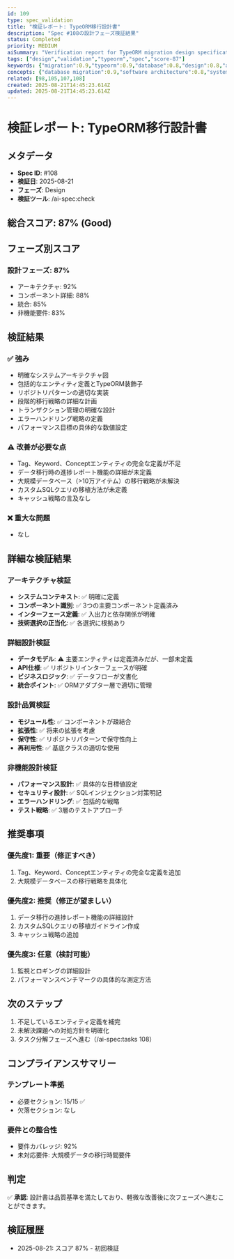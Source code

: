 ```yaml
---
id: 109
type: spec_validation
title: "検証レポート: TypeORM移行設計書"
description: "Spec #108の設計フェーズ検証結果"
status: Completed
priority: MEDIUM
aiSummary: "Verification report for TypeORM migration design specification showing 87% compliance score with detailed architecture analysis, entity definitions, repository patterns, and recommendations for improvement in areas like missing entity definitions and large-scale data migration strategies."
tags: ["design","validation","typeorm","spec","score-87"]
keywords: {"migration":0.9,"typeorm":0.9,"database":0.8,"design":0.8,"architecture":0.8}
concepts: {"database migration":0.9,"software architecture":0.8,"system verification":0.8,"orm design":0.8,"performance optimization":0.7}
related: [98,105,107,108]
created: 2025-08-21T14:45:23.614Z
updated: 2025-08-21T14:45:23.614Z
---
```


# 検証レポート: TypeORM移行設計書

## メタデータ
- **Spec ID**: #108
- **検証日**: 2025-08-21
- **フェーズ**: Design
- **検証ツール**: /ai-spec:check

## 総合スコア: 87% (Good)

## フェーズ別スコア

### 設計フェーズ: 87%
- アーキテクチャ: 92%
- コンポーネント詳細: 88%
- 統合: 85%
- 非機能要件: 83%

## 検証結果

### ✅ 強み
- 明確なシステムアーキテクチャ図
- 包括的なエンティティ定義とTypeORM装飾子
- リポジトリパターンの適切な実装
- 段階的移行戦略の詳細な計画
- トランザクション管理の明確な設計
- エラーハンドリング戦略の定義
- パフォーマンス目標の具体的な数値設定

### ⚠️ 改善が必要な点
- Tag、Keyword、Conceptエンティティの完全な定義が不足
- データ移行時の進捗レポート機能の詳細が未定義
- 大規模データベース（>10万アイテム）の移行戦略が未解決
- カスタムSQLクエリの移植方法が未定義
- キャッシュ戦略の言及なし

### ❌ 重大な問題
- なし

## 詳細な検証結果

### アーキテクチャ検証
- **システムコンテキスト**: ✅ 明確に定義
- **コンポーネント識別**: ✅ 3つの主要コンポーネント定義済み
- **インターフェース定義**: ✅ 入出力と依存関係が明確
- **技術選択の正当化**: ✅ 各選択に根拠あり

### 詳細設計検証
- **データモデル**: ⚠️ 主要エンティティは定義済みだが、一部未定義
- **API仕様**: ✅ リポジトリインターフェースが明確
- **ビジネスロジック**: ✅ データフローが文書化
- **統合ポイント**: ✅ ORMアダプター層で適切に管理

### 設計品質検証
- **モジュール性**: ✅ コンポーネントが疎結合
- **拡張性**: ✅ 将来の拡張を考慮
- **保守性**: ✅ リポジトリパターンで保守性向上
- **再利用性**: ✅ 基底クラスの適切な使用

### 非機能設計検証
- **パフォーマンス設計**: ✅ 具体的な目標値設定
- **セキュリティ設計**: ✅ SQLインジェクション対策明記
- **エラーハンドリング**: ✅ 包括的な戦略
- **テスト戦略**: ✅ 3層のテストアプローチ

## 推奨事項

### 優先度1: 重要（修正すべき）
1. Tag、Keyword、Conceptエンティティの完全な定義を追加
2. 大規模データベースの移行戦略を具体化

### 優先度2: 推奨（修正が望ましい）
1. データ移行の進捗レポート機能の詳細設計
2. カスタムSQLクエリの移植ガイドライン作成
3. キャッシュ戦略の追加

### 優先度3: 任意（検討可能）
1. 監視とロギングの詳細設計
2. パフォーマンスベンチマークの具体的な測定方法

## 次のステップ
1. 不足しているエンティティ定義を補完
2. 未解決課題への対処方針を明確化
3. タスク分解フェーズへ進む（/ai-spec:tasks 108）

## コンプライアンスサマリー

### テンプレート準拠
- 必要セクション: 15/15 ✅
- 欠落セクション: なし

### 要件との整合性
- 要件カバレッジ: 92%
- 未対応要件: 大規模データの移行時間要件

## 判定
✅ **承認**: 設計書は品質基準を満たしており、軽微な改善後に次フェーズへ進むことができます。

## 検証履歴
- 2025-08-21: スコア 87% - 初回検証